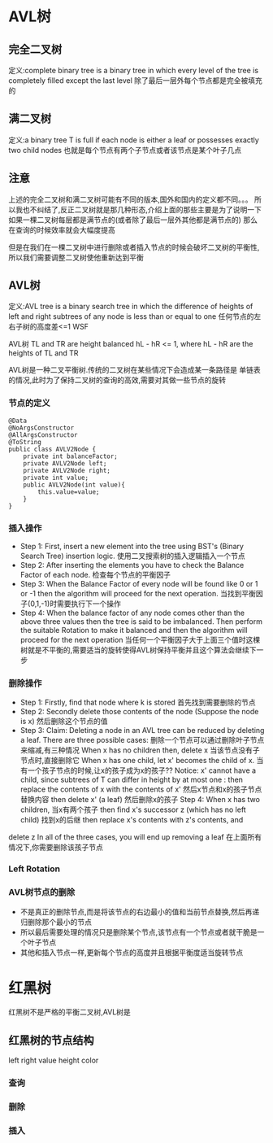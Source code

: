 # AVL树

## 完全二叉树  
定义:complete binary tree is a binary tree in which every level of the tree 
is completely filled except the last level
除了最后一层外每个节点都是完全被填充的
## 满二叉树
定义:a binary tree T is full if each node is either a leaf or possesses exactly two child nodes
也就是每个节点有两个子节点或者该节点是某个叶子几点
## 注意
上述的完全二叉树和满二叉树可能有不同的版本,国外和国内的定义都不同。。。
所以我也不纠结了,反正二叉树就是那几种形态,介绍上面的那些主要是为了说明一下如果一棵二叉树每层都是满节点的(或者除了最后一层外其他都是满节点的)
那么在查询的时候效率就会大幅度提高

但是在我们在一棵二叉树中进行删除或者插入节点的时候会破坏二叉树的平衡性,所以我们需要调整二叉树使他重新达到平衡

## AVL树
定义:AVL tree is a binary search tree in which the difference of heights of left and right subtrees of any node is less than or equal to one
任何节点的左右子树的高度差<=1  WSF

AVL树
TL and TR are height balanced
hL - hR <= 1, where hL - hR are the heights of TL and TR

AVL树是一种二叉平衡树.传统的二叉树在某些情况下会造成某一条路径是
单链表的情况,此时为了保持二叉树的查询的高效,需要对其做一些节点的旋转

### 节点的定义  
```
@Data
@NoArgsConstructor
@AllArgsConstructor
@ToString
public class AVLV2Node {
    private int balanceFactor;
    private AVLV2Node left;
    private AVLV2Node right;
    private int value;
    public AVLV2Node(int value){
        this.value=value;
    }
}
```

### 插入操作
* Step 1: First, insert a new element into the tree using BST's (Binary Search Tree) insertion logic.
使用二叉搜索树的插入逻辑插入一个节点
* Step 2: After inserting the elements you have to check the Balance Factor of each node.
检查每个节点的平衡因子
* Step 3: When the Balance Factor of every node will be found like 0 or 1 or -1 then the algorithm will proceed for the next operation.
当找到平衡因子(0,1,-1)时需要执行下一个操作
* Step 4: When the balance factor of any node comes other than the above three values then the tree is said to be imbalanced. 
Then perform the suitable Rotation to make it balanced and then the algorithm will proceed for the next operation
当任何一个平衡因子大于上面三个值时这棵树就是不平衡的,需要适当的旋转使得AVL树保持平衡并且这个算法会继续下一步  
### 删除操作
* Step 1: Firstly, find that node where k is stored
首先找到需要删除的节点
* Step 2: Secondly delete those contents of the node (Suppose the node is x)
然后删除这个节点的值
* Step 3: Claim: Deleting a node in an AVL tree can be reduced by deleting a leaf. There are three possible cases:
删除一个节点可以通过删除叶子节点来缩减,有三种情况
When x has no children then, delete x
当该节点没有子节点时,直接删除它
When x has one child, let x' becomes the child of x.
当有一个孩子节点的时候,让x的孩子成为x的孩子??
Notice: x' cannot have a child, since subtrees of T can differ in height by at most one :
then replace the contents of x with the contents of x'
然后x节点和x的孩子节点替换内容
then delete x' (a leaf)
然后删除x的孩子
Step 4:  When x has two children,
当x有两个孩子
then find x's successor z (which has no left child)
找到x的后继
then replace x's contents with z's contents, and

delete z
In all of the three cases, you will end up removing a leaf
在上面所有情况下,你需要删除该孩子节点

### Left Rotation


### AVL树节点的删除
* 不是真正的删除节点,而是将该节点的右边最小的值和当前节点替换,然后再递归删除那个最小的节点
* 所以最后需要处理的情况只是删除某个节点,该节点有一个节点或者就干脆是一个叶子节点
* 其他和插入节点一样,更新每个节点的高度并且根据平衡度适当旋转节点


# 红黑树
红黑树不是严格的平衡二叉树,AVL树是
## 红黑树的节点结构
left
right
value
height
color
### 查询

### 删除

### 插入

